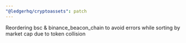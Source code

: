 ```yaml
---
"@ledgerhq/cryptoassets": patch
---
```


Reordering bsc & binance_beacon_chain to avoid errors while sorting by market cap due to token collision
